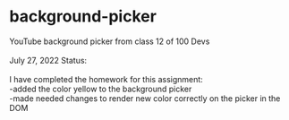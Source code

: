 # background-picker

YouTube background picker from class 12 of 100 Devs<br>
<br>
July 27, 2022 Status:<br>
<br>
I have completed the homework for this assignment:<br>
-added the color yellow to the background picker<br>
-made needed changes to render new color correctly on the picker in the DOM
